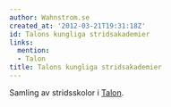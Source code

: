 ```yaml
---
author: Wahnstrom.se
created_at: '2012-03-21T19:31:18Z'
id: Talons kungliga stridsakademier
links:
  mention:
  - Talon
title: Talons kungliga stridsakademier
---
```


Samling av stridsskolor i [Talon].

  [Talon]: Talon